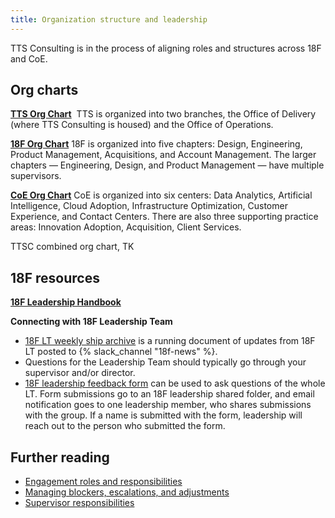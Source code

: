 ```yaml
---
title: Organization structure and leadership
---
```


TTS Consulting is in the process of aligning roles and structures across 18F and CoE.

## Org charts

**[TTS Org Chart](https://docs.google.com/presentation/d/1jmhj1prrok6VafISfWvcY3Y9sm8z_i3JzqduARLj5ew/edit#slide=id.g2293711ba17_0_0)** 
TTS is organized into two branches, the Office of Delivery (where TTS Consulting is housed) and the Office of Operations.

**[18F Org Chart](https://docs.google.com/presentation/d/189TanLPSFF9MWvNr6VdfUvhBAWBSXeoCSGD2ZXRDm3s/edit#slide=id.g54b7f7db38_18_0)**
18F is organized into five chapters: Design, Engineering, Product Management, Acquisitions, and Account Management. The larger chapters — Engineering, Design, and Product Management — have multiple supervisors.

**[CoE Org Chart](https://docs.google.com/presentation/d/1mr8jXZqTkdUQ_EBP8yuHiAYqWt0nPTx7QPPIKA5XVSQ/edit#slide=id.g2e5da8eafc1_0_0)**
CoE is organized into six centers: Data Analytics, Artificial Intelligence, Cloud Adoption, Infrastructure Optimization, Customer Experience, and Contact Centers. There are also three supporting practice areas: Innovation Adoption, Acquisition, Client Services.

TTSC combined org chart, TK

## 18F resources

**[18F Leadership Handbook](https://docs.google.com/document/d/1b9bsJn0fF2muBQhWH4wHghd_IdvgFwg8VzUrGbrw9f8/edit#heading=h.bq00h4kp4evc)**

**Connecting with 18F Leadership Team**

- [18F LT weekly ship archive](https://docs.google.com/document/d/1-wHVNxCKB2ML6ZtYtx7lbKZLxCofwFJMVbor2JRmEgk/edit#heading=h.fwqg4mlo3edj) is a running document of updates from 18F LT posted to {% slack_channel "18f-news" %}.
- Questions for the Leadership Team should typically go through your supervisor and/or director.
- [18F leadership feedback form](https://forms.gle/BgUfv5pW3vWyt37S6) can be used to ask questions of the whole LT. Form submissions go to an 18F leadership shared folder, and email notification goes to one leadership member, who shares submissions with the group. If a name is submitted with the form, leadership will reach out to the person who submitted the form.

## Further reading

- [Engagement roles and responsibilities](#TODO)
- [Managing blockers, escalations, and adjustments](#TODO)
- [Supervisor responsibilities](#TODO)
